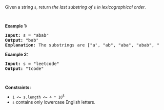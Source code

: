 Given a string `` s ``, return _the last substring of_ `` s `` _in lexicographical order_.

&nbsp;

__Example 1:__

<pre>
<strong>Input:</strong> s = "abab"
<strong>Output:</strong> "bab"
<strong>Explanation:</strong> The substrings are ["a", "ab", "aba", "abab", "b", "ba", "bab"]. The lexicographically maximum substring is "bab".
</pre>

__Example 2:__

<pre>
<strong>Input:</strong> s = "leetcode"
<strong>Output:</strong> "tcode"
</pre>

&nbsp;

__Constraints:__

*   <code>1 &lt;= s.length &lt;= 4 * 10<sup>5</sup></code>
*   `` s `` contains only lowercase English letters.